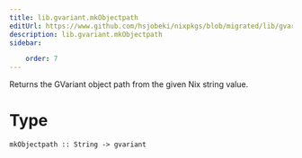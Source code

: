 ```yaml
---
title: lib.gvariant.mkObjectpath
editUrl: https://www.github.com/hsjobeki/nixpkgs/blob/migrated/lib/gvariant.nix#L289C18
description: lib.gvariant.mkObjectpath
sidebar:

    order: 7
---
```


Returns the GVariant object path from the given Nix string value.

# Type

```
mkObjectpath :: String -> gvariant
```



